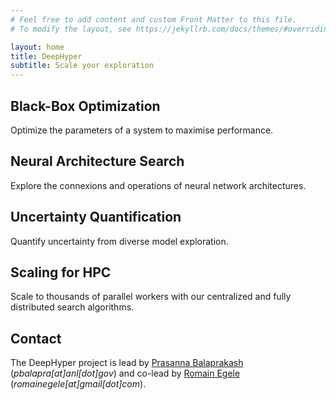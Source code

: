 ```yaml
---
# Feel free to add content and custom Front Matter to this file.
# To modify the layout, see https://jekyllrb.com/docs/themes/#overriding-theme-defaults

layout: home
title: DeepHyper
subtitle: Scale your exploration
---
```


## Black-Box Optimization

Optimize the parameters of a system to maximise performance.

## Neural Architecture Search

Explore the connexions and operations of neural network architectures.

## Uncertainty Quantification

Quantify uncertainty from diverse model exploration.

## Scaling for HPC

Scale to thousands of parallel workers with our centralized and fully distributed search algorithms.

## Contact

The DeepHyper project is lead by [Prasanna Balaprakash](https://pbalapra.github.io) (*pbalapra[at]anl[dot]gov*) and co-lead by [Romain Egele](http://deathn0t.github.io) (*romainegele[at]gmail[dot]com*).